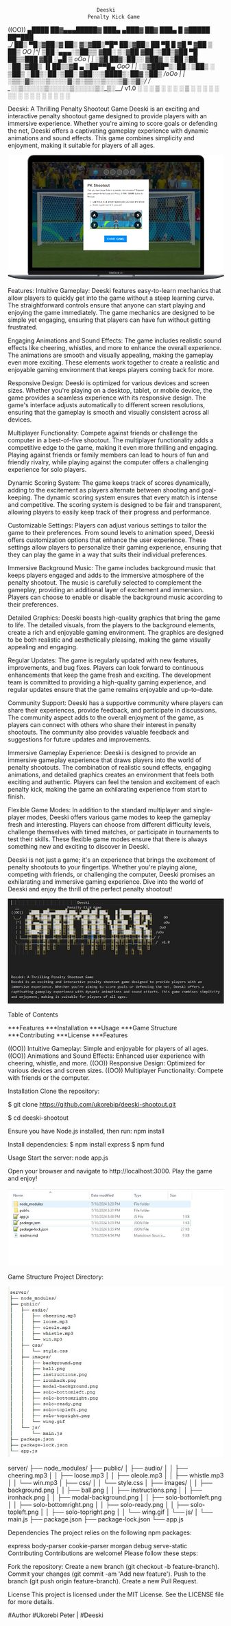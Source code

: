                                  Deeski
                              Penalty Kick Game
  

((OO))   ▄████  ██▓▄▄▄█████▓ ███▄ ▄███▓ ██▓ ███▄    █ ▓█████  ██▀███  
 \__/   ██▒ ▀█▒▓██▒▓  ██▒ ▓▒▓██▒▀█▀ ██▒▓██▒ ██ ▀█   █ ▓█   ▀ ▓██ ▒ ██▒      OO
  |^|  ▒██░▄▄▄░▒██▒▒ ▓██░ ▒░▓██    ▓██░▒██▒▓██  ▀█ ██▒▒███   ▓██ ░▄█ ▒      oOo
  | |  ░▓█  ██▓░██░░ ▓██▓ ░ ▒██    ▒██ ░██░▓██▒  ▐▌██▒▒▓█  ▄ ▒██▀▀█▄      OoO
  | |  ░▒▓███▀▒░██░  ▒██▒ ░ ▒██▒   ░██▒░██░▒██░   ▓██░░▒████▒░██▓ ▒██▒  /oOo 
  | |___░▒___▒_░▓____▒_░░___░_▒░___░__░░▓__░_▒░___▒_▒_░░_▒░_░░_▒▓_░▒▓░_/ /
  \______░___░__▒_░____░____░__░______░_▒_░░_░░___░_▒░_░_░__░__░▒_░_▒░__/  v1.0
       ░ ░   ░  ▒ ░  ░      ░      ░    ▒ ░   ░   ░ ░    ░     ░░   ░ 
             ░  ░                  ░    ░           ░    ░  ░   ░     


Deeski: A Thrilling Penalty Shootout Game
Deeski is an exciting and interactive penalty shootout game designed to provide players with an immersive experience. Whether you're aiming to score goals or defending the net, Deeski offers a captivating gameplay experience with dynamic animations and sound effects. This game combines simplicity and enjoyment, making it suitable for players of all ages.



![Deeski Screenshot](https://github.com/ukorebip/deeski_shootout/blob/main/Macbook-Air.png)



Features:
Intuitive Gameplay: Deeski features easy-to-learn mechanics that allow players to quickly get into the game without a steep learning curve. The straightforward controls ensure that anyone can start playing and enjoying the game immediately. The game mechanics are designed to be simple yet engaging, ensuring that players can have fun without getting frustrated.

Engaging Animations and Sound Effects: The game includes realistic sound effects like cheering, whistles, and more to enhance the overall experience. The animations are smooth and visually appealing, making the gameplay even more exciting. These elements work together to create a realistic and enjoyable gaming environment that keeps players coming back for more.

Responsive Design: Deeski is optimized for various devices and screen sizes. Whether you're playing on a desktop, tablet, or mobile device, the game provides a seamless experience with its responsive design. The game's interface adjusts automatically to different screen resolutions, ensuring that the gameplay is smooth and visually consistent across all devices.

Multiplayer Functionality: Compete against friends or challenge the computer in a best-of-five shootout. The multiplayer functionality adds a competitive edge to the game, making it even more thrilling and engaging. Playing against friends or family members can lead to hours of fun and friendly rivalry, while playing against the computer offers a challenging experience for solo players.

Dynamic Scoring System: The game keeps track of scores dynamically, adding to the excitement as players alternate between shooting and goal-keeping. The dynamic scoring system ensures that every match is intense and competitive. The scoring system is designed to be fair and transparent, allowing players to easily keep track of their progress and performance.

Customizable Settings: Players can adjust various settings to tailor the game to their preferences. From sound levels to animation speed, Deeski offers customization options that enhance the user experience. These settings allow players to personalize their gaming experience, ensuring that they can play the game in a way that suits their individual preferences.

Immersive Background Music: The game includes background music that keeps players engaged and adds to the immersive atmosphere of the penalty shootout. The music is carefully selected to complement the gameplay, providing an additional layer of excitement and immersion. Players can choose to enable or disable the background music according to their preferences.

Detailed Graphics: Deeski boasts high-quality graphics that bring the game to life. The detailed visuals, from the players to the background elements, create a rich and enjoyable gaming environment. The graphics are designed to be both realistic and aesthetically pleasing, making the game visually appealing and engaging.

Regular Updates: The game is regularly updated with new features, improvements, and bug fixes. Players can look forward to continuous enhancements that keep the game fresh and exciting. The development team is committed to providing a high-quality gaming experience, and regular updates ensure that the game remains enjoyable and up-to-date.

Community Support: Deeski has a supportive community where players can share their experiences, provide feedback, and participate in discussions. The community aspect adds to the overall enjoyment of the game, as players can connect with others who share their interest in penalty shootouts. The community also provides valuable feedback and suggestions for future updates and improvements.

Immersive Gameplay Experience: Deeski is designed to provide an immersive gameplay experience that draws players into the world of penalty shootouts. The combination of realistic sound effects, engaging animations, and detailed graphics creates an environment that feels both exciting and authentic. Players can feel the tension and excitement of each penalty kick, making the game an exhilarating experience from start to finish.

Flexible Game Modes: In addition to the standard multiplayer and single-player modes, Deeski offers various game modes to keep the gameplay fresh and interesting. Players can choose from different difficulty levels, challenge themselves with timed matches, or participate in tournaments to test their skills. These flexible game modes ensure that there is always something new and exciting to discover in Deeski.

Deeski is not just a game; it's an experience that brings the excitement of penalty shootouts to your fingertips. Whether you're playing alone, competing with friends, or challenging the computer, Deeski promises an exhilarating and immersive gaming experience. Dive into the world of Deeski and enjoy the thrill of the perfect penalty shootout!


![Deeski Screenshot](https://github.com/ukorebip/deeski_shootout/blob/main/deeski_flash.JPG)


Table of Contents

***Features
***Installation
***Usage
***Game Structure
***Contributing
***License
***Features

((OO)) Intuitive Gameplay: Simple and enjoyable for players of all ages.
((OO)) Animations and Sound Effects: Enhanced user experience with cheering, whistle, and more.
((OO)) Responsive Design: Optimized for various devices and screen sizes.
((OO)) Multiplayer Functionality: Compete with friends or the computer.


Installation
Clone the repository:

$ git clone https://github.com/ukorebip/deeski-shootout.git

$ cd deeski-shootout


Ensure you have Node.js installed, then run:
npm install

Install dependencies:
$ npm install express
$ npm fund
  

Usage
Start the server:
node app.js

Open your browser and navigate to http://localhost:3000.
Play the game and enjoy!



![Deeski Screenshot](https://github.com/ukorebip/deeski_shootout/blob/main/file_structure.JPG)



Game Structure
Project Directory:



![Deeski Screenshot](https://github.com/ukorebip/deeski_shootout/blob/main/file_structure_2.JPG)




server/
├── node_modules/
├── public/
│   ├── audio/
│   │   ├── cheering.mp3
│   │   ├── loose.mp3
│   │   ├── oleole.mp3
│   │   ├── whistle.mp3
│   │   └── win.mp3
│   ├── css/
│   │   └── style.css
│   ├── images/
│   │   ├── background.png
│   │   ├── ball.png
│   │   ├── instructions.png
│   │   ├── ironhack.png
│   │   ├── modal-background.png
│   │   ├── solo-bottomleft.png
│   │   ├── solo-bottomright.png
│   │   ├── solo-ready.png
│   │   ├── solo-topleft.png
│   │   ├── solo-topright.png
│   │   └── wing.gif
│   └── js/
│       └── main.js
├── package.json
├── package-lock.json
└── app.js


Dependencies
The project relies on the following npm packages:

express
body-parser
cookie-parser
morgan
debug
serve-static
Contributing
Contributions are welcome! Please follow these steps:

Fork the repository:
Create a new branch (git checkout -b feature-branch).
Commit your changes (git commit -am 'Add new feature').
Push to the branch (git push origin feature-branch).
Create a new Pull Request.


License
This project is licensed under the MIT License. See the LICENSE file for more details.

#Author
#Ukorebi Peter |
#Deeski





